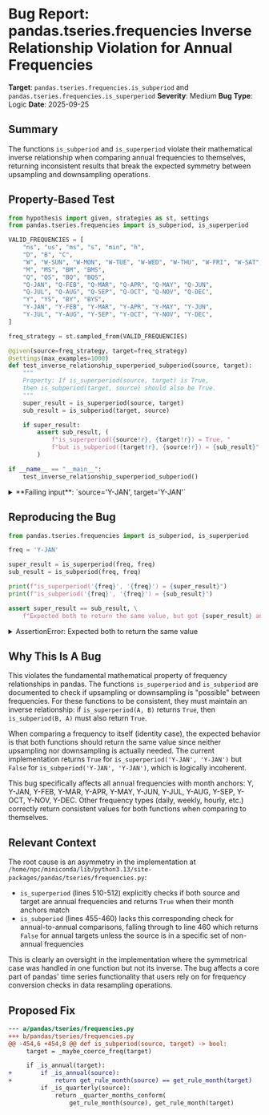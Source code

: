 # Bug Report: pandas.tseries.frequencies Inverse Relationship Violation for Annual Frequencies

**Target**: `pandas.tseries.frequencies.is_subperiod` and `pandas.tseries.frequencies.is_superperiod`
**Severity**: Medium
**Bug Type**: Logic
**Date**: 2025-09-25

## Summary

The functions `is_subperiod` and `is_superperiod` violate their mathematical inverse relationship when comparing annual frequencies to themselves, returning inconsistent results that break the expected symmetry between upsampling and downsampling operations.

## Property-Based Test

```python
from hypothesis import given, strategies as st, settings
from pandas.tseries.frequencies import is_subperiod, is_superperiod

VALID_FREQUENCIES = [
    "ns", "us", "ms", "s", "min", "h",
    "D", "B", "C",
    "W", "W-SUN", "W-MON", "W-TUE", "W-WED", "W-THU", "W-FRI", "W-SAT",
    "M", "MS", "BM", "BMS",
    "Q", "QS", "BQ", "BQS",
    "Q-JAN", "Q-FEB", "Q-MAR", "Q-APR", "Q-MAY", "Q-JUN",
    "Q-JUL", "Q-AUG", "Q-SEP", "Q-OCT", "Q-NOV", "Q-DEC",
    "Y", "YS", "BY", "BYS",
    "Y-JAN", "Y-FEB", "Y-MAR", "Y-APR", "Y-MAY", "Y-JUN",
    "Y-JUL", "Y-AUG", "Y-SEP", "Y-OCT", "Y-NOV", "Y-DEC",
]

freq_strategy = st.sampled_from(VALID_FREQUENCIES)

@given(source=freq_strategy, target=freq_strategy)
@settings(max_examples=1000)
def test_inverse_relationship_superperiod_subperiod(source, target):
    """
    Property: If is_superperiod(source, target) is True,
    then is_subperiod(target, source) should also be True.
    """
    super_result = is_superperiod(source, target)
    sub_result = is_subperiod(target, source)

    if super_result:
        assert sub_result, (
            f"is_superperiod({source!r}, {target!r}) = True, "
            f"but is_subperiod({target!r}, {source!r}) = {sub_result}"
        )

if __name__ == "__main__":
    test_inverse_relationship_superperiod_subperiod()
```

<details>

<summary>
**Failing input**: `source='Y-JAN', target='Y-JAN'`
</summary>
```
Traceback (most recent call last):
  File "/home/npc/pbt/agentic-pbt/worker_/53/hypo.py", line 36, in <module>
    test_inverse_relationship_superperiod_subperiod()
    ~~~~~~~~~~~~~~~~~~~~~~~~~~~~~~~~~~~~~~~~~~~~~~~^^
  File "/home/npc/pbt/agentic-pbt/worker_/53/hypo.py", line 20, in test_inverse_relationship_superperiod_subperiod
    @settings(max_examples=1000)
                   ^^^
  File "/home/npc/miniconda/lib/python3.13/site-packages/hypothesis/core.py", line 2124, in wrapped_test
    raise the_error_hypothesis_found
  File "/home/npc/pbt/agentic-pbt/worker_/53/hypo.py", line 30, in test_inverse_relationship_superperiod_subperiod
    assert sub_result, (
           ^^^^^^^^^^
AssertionError: is_superperiod('Y-JAN', 'Y-JAN') = True, but is_subperiod('Y-JAN', 'Y-JAN') = False
Falsifying example: test_inverse_relationship_superperiod_subperiod(
    source='Y-JAN',
    target='Y-JAN',
)
Explanation:
    These lines were always and only run by failing examples:
        /home/npc/pbt/agentic-pbt/worker_/53/hypo.py:31
        /home/npc/miniconda/lib/python3.13/site-packages/pandas/tseries/frequencies.py:512
```
</details>

## Reproducing the Bug

```python
from pandas.tseries.frequencies import is_subperiod, is_superperiod

freq = 'Y-JAN'

super_result = is_superperiod(freq, freq)
sub_result = is_subperiod(freq, freq)

print(f"is_superperiod('{freq}', '{freq}') = {super_result}")
print(f"is_subperiod('{freq}', '{freq}') = {sub_result}")

assert super_result == sub_result, \
    f"Expected both to return the same value, but got {super_result} and {sub_result}"
```

<details>

<summary>
AssertionError: Expected both to return the same value
</summary>
```
is_superperiod('Y-JAN', 'Y-JAN') = True
is_subperiod('Y-JAN', 'Y-JAN') = False
Traceback (most recent call last):
  File "/home/npc/pbt/agentic-pbt/worker_/53/repo.py", line 11, in <module>
    assert super_result == sub_result, \
           ^^^^^^^^^^^^^^^^^^^^^^^^^^
AssertionError: Expected both to return the same value, but got True and False
```
</details>

## Why This Is A Bug

This violates the fundamental mathematical property of frequency relationships in pandas. The functions `is_superperiod` and `is_subperiod` are documented to check if upsampling or downsampling is "possible" between frequencies. For these functions to be consistent, they must maintain an inverse relationship: if `is_superperiod(A, B)` returns `True`, then `is_subperiod(B, A)` must also return `True`.

When comparing a frequency to itself (identity case), the expected behavior is that both functions should return the same value since neither upsampling nor downsampling is actually needed. The current implementation returns `True` for `is_superperiod('Y-JAN', 'Y-JAN')` but `False` for `is_subperiod('Y-JAN', 'Y-JAN')`, which is logically incoherent.

This bug specifically affects all annual frequencies with month anchors: Y, Y-JAN, Y-FEB, Y-MAR, Y-APR, Y-MAY, Y-JUN, Y-JUL, Y-AUG, Y-SEP, Y-OCT, Y-NOV, Y-DEC. Other frequency types (daily, weekly, hourly, etc.) correctly return consistent values for both functions when comparing to themselves.

## Relevant Context

The root cause is an asymmetry in the implementation at `/home/npc/miniconda/lib/python3.13/site-packages/pandas/tseries/frequencies.py`:

- `is_superperiod` (lines 510-512) explicitly checks if both source and target are annual frequencies and returns `True` when their month anchors match
- `is_subperiod` (lines 455-460) lacks this corresponding check for annual-to-annual comparisons, falling through to line 460 which returns `False` for annual targets unless the source is in a specific set of non-annual frequencies

This is clearly an oversight in the implementation where the symmetrical case was handled in one function but not its inverse. The bug affects a core part of pandas' time series functionality that users rely on for frequency conversion checks in data resampling operations.

## Proposed Fix

```diff
--- a/pandas/tseries/frequencies.py
+++ b/pandas/tseries/frequencies.py
@@ -454,6 +454,8 @@ def is_subperiod(source, target) -> bool:
     target = _maybe_coerce_freq(target)

     if _is_annual(target):
+        if _is_annual(source):
+            return get_rule_month(source) == get_rule_month(target)
         if _is_quarterly(source):
             return _quarter_months_conform(
                 get_rule_month(source), get_rule_month(target)
```